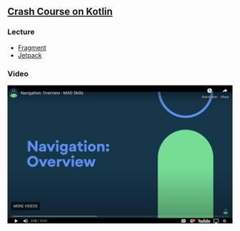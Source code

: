 ## [Crash Course on Kotlin](https://developer.android.com/courses/pathways/android-basics-kotlin-unit-3-pathway-2#codelab-https://developer.android.com/codelabs/basic-android-kotlin-training-fragments-navigation-component)


### Lecture

* [Fragment](Lecture/Fragment.md)
* [Jetpack](Lecture/Jetpack.md)


### Video

[![Navigation Overview](Lecture/7.png)](https://www.youtube.com/watch?v=xITkfPIaStU&t=8sE)
